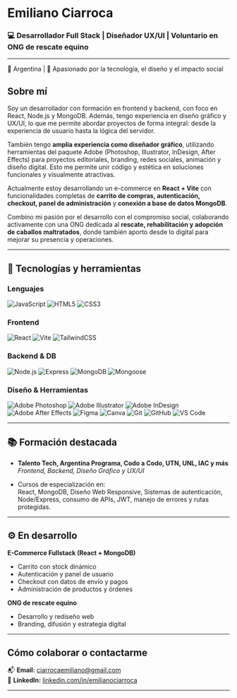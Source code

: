 # Emiliano Ciarroca

### 💻 Desarrollador Full Stack | Diseñador UX/UI | Voluntario en ONG de rescate equino

---

📍 Argentina | 🧠 Apasionado por la tecnología, el diseño y el impacto social

## Sobre mí

Soy un desarrollador con formación en frontend y backend, con foco en React, Node.js y MongoDB. Además, tengo experiencia en diseño gráfico y UX/UI, lo que me permite abordar proyectos de forma integral: desde la experiencia de usuario hasta la lógica del servidor.

También tengo **amplia experiencia como diseñador gráfico**, utilizando herramientas del paquete Adobe (Photoshop, Illustrator, InDesign, After Effects) para proyectos editoriales, branding, redes sociales, animación y diseño digital. Esto me permite unir código y estética en soluciones funcionales y visualmente atractivas.

Actualmente estoy desarrollando un e-commerce en **React + Vite** con funcionalidades completas de **carrito de compras, autenticación, checkout, panel de administración** y **conexión a base de datos MongoDB**.

Combino mi pasión por el desarrollo con el compromiso social, colaborando activamente con una ONG dedicada al **rescate, rehabilitación y adopción de caballos maltratados**, donde también aporto desde lo digital para mejorar su presencia y operaciones.

---

## 🧠 Tecnologías y herramientas

### Lenguajes
![JavaScript](https://img.shields.io/badge/-JavaScript-black?style=flat-square&logo=javascript)
![HTML5](https://img.shields.io/badge/-HTML5-E34F26?style=flat-square&logo=html5)
![CSS3](https://img.shields.io/badge/-CSS3-1572B6?style=flat-square&logo=css3)

### Frontend
![React](https://img.shields.io/badge/-React-61DAFB?style=flat-square&logo=react)
![Vite](https://img.shields.io/badge/-Vite-646CFF?style=flat-square&logo=vite)
![TailwindCSS](https://img.shields.io/badge/-TailwindCSS-38B2AC?style=flat-square&logo=tailwind-css)

### Backend & DB
![Node.js](https://img.shields.io/badge/-Node.js-339933?style=flat-square&logo=node.js)
![Express](https://img.shields.io/badge/-Express-black?style=flat-square&logo=express)
![MongoDB](https://img.shields.io/badge/-MongoDB-47A248?style=flat-square&logo=mongodb)
![Mongoose](https://img.shields.io/badge/-Mongoose-880000?style=flat-square&logo=mongoose)

### Diseño & Herramientas
![Adobe Photoshop](https://img.shields.io/badge/-Photoshop-31A8FF?style=flat-square&logo=adobe-photoshop)
![Adobe Illustrator](https://img.shields.io/badge/-Illustrator-FF9A00?style=flat-square&logo=adobe-illustrator)
![Adobe InDesign](https://img.shields.io/badge/-InDesign-FF3366?style=flat-square&logo=adobe-indesign)
![Adobe After Effects](https://img.shields.io/badge/-After_Effects-9999FF?style=flat-square&logo=adobe-after-effects)
![Figma](https://img.shields.io/badge/-Figma-F24E1E?style=flat-square&logo=figma)
![Canva](https://img.shields.io/badge/-Canva-00C4CC?style=flat-square&logo=canva)
![Git](https://img.shields.io/badge/-Git-F05032?style=flat-square&logo=git)
![GitHub](https://img.shields.io/badge/-GitHub-181717?style=flat-square&logo=github)
![VS Code](https://img.shields.io/badge/-VS%20Code-007ACC?style=flat-square&logo=visual-studio-code)

---

## 📚 Formación destacada

- **Talento Tech, Argentina Programa, Codo a Codo, UTN, UNL, IAC y más**  
  *Frontend, Backend, Diseño Gráfico y UX/UI*

- Cursos de especialización en:  
  React, MongoDB, Diseño Web Responsive, Sistemas de autenticación, Node/Express, consumo de APIs, JWT, manejo de errores y rutas protegidas.

---

## ⚙️ En desarrollo

**E-Commerce Fullstack (React + MongoDB)**  
- Carrito con stock dinámico  
- Autenticación y panel de usuario  
- Checkout con datos de envío y pagos  
- Administración de productos y órdenes

**ONG de rescate equino**  
- Desarrollo y rediseño web  
- Branding, difusión y estrategia digital  

---

## Cómo colaborar o contactarme

📬 **Email:** ciarrocaemiliano@gmail.com  
💼 **LinkedIn:** [linkedin.com/in/emilianociarroca](https://linkedin.com/in/emiiarroca)  

---
